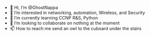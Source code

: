 - 👋 Hi, I’m @GhostNappa
- 👀 I’m interested in networking, automation, Wireless, and Security
- 🌱 I’m currently learning CCNP R&S, Python
- 💞️ I’m looking to collaborate on nothing at the moment
- 📫 How to reach me send an owl to the cuboard under the stairs

<!---
GhostNappa/GhostNappa is a ✨ special ✨ repository because its `README.md` (this file) appears on your GitHub profile.
You can click the Preview link to take a look at your changes.
--->
